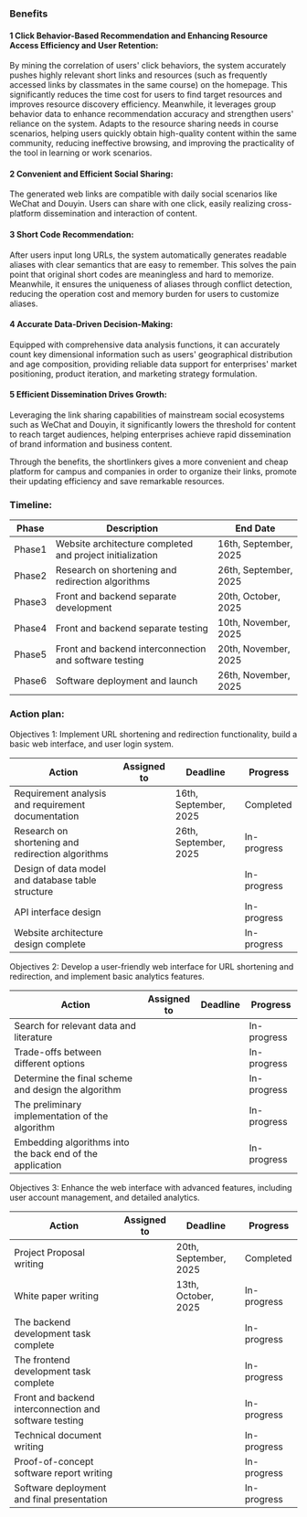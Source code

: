 ### Benefits

#### 1 Click Behavior-Based Recommendation and Enhancing Resource Access Efficiency and User Retention:
By mining the correlation of users' click behaviors, the system accurately pushes highly relevant short links and resources (such as frequently accessed links by classmates in the same course) on the homepage. This significantly reduces the time cost for users to find target resources and improves resource discovery efficiency. Meanwhile, it leverages group behavior data to enhance recommendation accuracy and strengthen users' reliance on the system. Adapts to the resource sharing needs in course scenarios, helping users quickly obtain high-quality content within the same community, reducing ineffective browsing, and improving the practicality of the tool in learning or work scenarios.

#### 2 Convenient and Efficient Social Sharing:
The generated web links are compatible with daily social scenarios like WeChat and Douyin. Users can share with one click, easily realizing cross-platform dissemination and interaction of content.

#### 3 Short Code Recommendation:
After users input long URLs, the system automatically generates readable aliases with clear semantics that are easy to remember. This solves the pain point that original short codes are meaningless and hard to memorize. Meanwhile, it ensures the uniqueness of aliases through conflict detection, reducing the operation cost and memory burden for users to customize aliases. 

#### 4 Accurate Data-Driven Decision-Making: 
Equipped with comprehensive data analysis functions, it can accurately count key dimensional information such as users' geographical distribution and age composition, providing reliable data support for enterprises' market positioning, product iteration, and marketing strategy formulation.

#### 5 Efficient Dissemination Drives Growth:
Leveraging the link sharing capabilities of mainstream social ecosystems such as WeChat and Douyin, it significantly lowers the threshold for content to reach target audiences, helping enterprises achieve rapid dissemination of brand information and business content.

Through the benefits, the shortlinkers gives a more convenient and cheap platform for campus and companies in order to organize their links, promote their updating efficiency and save remarkable resources.

### Timeline:



| Phase | Description | End Date |
| --- | --- | --- |
| Phase1 | Website architecture completed and project initialization | 16th, September, 2025 |
| Phase2 | Research on shortening and redirection algorithms | 26th, September, 2025 |
| Phase3 | Front and backend separate development | 20th, October, 2025 |
| Phase4 | Front and backend separate testing | 10th, November, 2025 |
| Phase5 | Front and backend interconnection and software testing | 20th, November, 2025 |
| Phase6 | Software deployment and launch | 26th, November, 2025 |

### Action plan:

Objectives 1: Implement URL shortening and redirection functionality, build a basic web interface, and user login system.



| Action | Assigned to | Deadline | Progress |
| --- | --- | --- | --- |
| Requirement analysis and requirement documentation | | 16th, September, 2025 | Completed |  
| Research on shortening and redirection algorithms | | 26th, September, 2025 | In-progress |
| Design of data model and database table structure | | | In-progress |
| API interface design | | | In-progress |
| Website architecture design complete | | | In-progress |

Objectives 2: Develop a user-friendly web interface for URL shortening and redirection, and implement basic analytics features.



| Action | Assigned to | Deadline | Progress |
| --- | --- | --- | --- |
| Search for relevant data and literature | | | In-progress |
| Trade-offs between different options | | | In-progress |
| Determine the final scheme and design the algorithm | | | In-progress |
| The preliminary implementation of the algorithm | | | In-progress |
| Embedding algorithms into the back end of the application | | | In-progress |

Objectives 3: Enhance the web interface with advanced features, including user account management, and detailed analytics.



| Action | Assigned to | Deadline | Progress |
| --- | --- | --- | --- |
| Project Proposal writing | | 20th, September, 2025 | Completed |
| White paper writing | | 13th, October, 2025 | In-progress |
| The backend development task complete | | | In-progress |
| The frontend development task complete | | | In-progress |
| Front and backend interconnection and software testing | | | In-progress |
| Technical document writing | | | In-progress |
| Proof-of-concept software report writing | | | In-progress |
| Software deployment and final presentation | | | In-progress |
